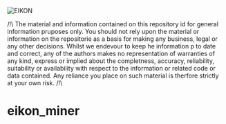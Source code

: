 ![EIKON](https://user-images.githubusercontent.com/74096987/118450549-9996bb80-b6f4-11eb-8097-4cfeae3003fa.JPG)

/!\ The material and information contained on this repository id for general information pruposes only. You should not rely upon the material or information on the repositorie as a basis for making any business, legal or any other decisions. Whilst we endevour to keep he information p to date and correct, any of the authors makes no representation of warranties of any kind, express or implied about the completness, accuracy, reliability, suitability or availability with respect to the information or related code or data contained. Any reliance you place on such material is therfore strictly at your own risk. /!\

# eikon_miner
